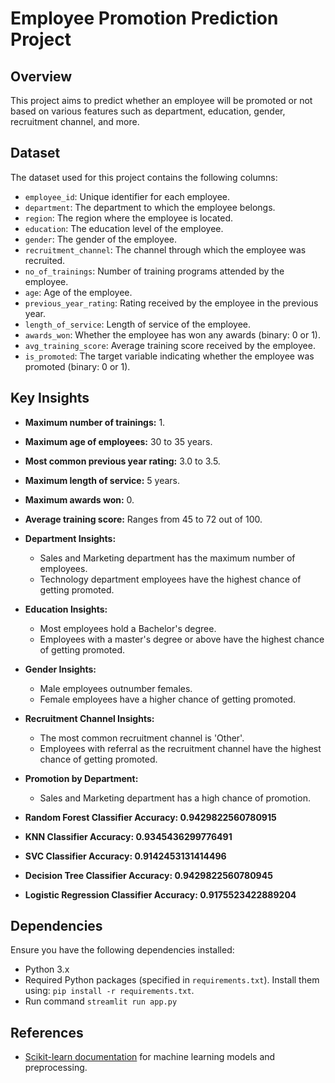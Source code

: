# Employee Promotion Prediction Project

## Overview

This project aims to predict whether an employee will be promoted or not based on various features such as department, education, gender, recruitment channel, and more. 

## Dataset

The dataset used for this project contains the following columns:

- `employee_id`: Unique identifier for each employee.
- `department`: The department to which the employee belongs.
- `region`: The region where the employee is located.
- `education`: The education level of the employee.
- `gender`: The gender of the employee.
- `recruitment_channel`: The channel through which the employee was recruited.
- `no_of_trainings`: Number of training programs attended by the employee.
- `age`: Age of the employee.
- `previous_year_rating`: Rating received by the employee in the previous year.
- `length_of_service`: Length of service of the employee.
- `awards_won`: Whether the employee has won any awards (binary: 0 or 1).
- `avg_training_score`: Average training score received by the employee.
- `is_promoted`: The target variable indicating whether the employee was promoted (binary: 0 or 1).

## Key Insights

- **Maximum number of trainings:** 1.
- **Maximum age of employees:** 30 to 35 years.
- **Most common previous year rating:** 3.0 to 3.5.
- **Maximum length of service:** 5 years.
- **Maximum awards won:** 0.
- **Average training score:** Ranges from 45 to 72 out of 100.

- **Department Insights:**
  - Sales and Marketing department has the maximum number of employees.
  - Technology department employees have the highest chance of getting promoted.

- **Education Insights:**
  - Most employees hold a Bachelor's degree.
  - Employees with a master's degree or above have the highest chance of getting promoted.

- **Gender Insights:**
  - Male employees outnumber females.
  - Female employees have a higher chance of getting promoted.

- **Recruitment Channel Insights:**
  - The most common recruitment channel is 'Other'.
  - Employees with referral as the recruitment channel have the highest chance of getting promoted.

- **Promotion by Department:**
  - Sales and Marketing department has a high chance of promotion.

- **Random Forest Classifier Accuracy: 0.9429822560780915**
- **KNN Classifier Accuracy: 0.9345436299776491**
- **SVC Classifier Accuracy: 0.9142453131414496**
- **Decision Tree Classifier Accuracy: 0.9429822560780945**
- **Logistic Regression Classifier Accuracy: 0.9175523422889204**

## Dependencies

Ensure you have the following dependencies installed:

- Python 3.x
- Required Python packages (specified in `requirements.txt`). Install them using: `pip install -r requirements.txt`.
- Run command ```streamlit run app.py```

## References

- [Scikit-learn documentation](https://scikit-learn.org/stable/documentation.html) for machine learning models and preprocessing.
